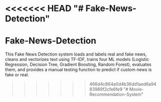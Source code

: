 <<<<<<< HEAD
"# Fake-News-Detection" 
=======
# Fake-News-Detection
This Fake News Detection system loads and labels real and fake news, cleans and vectorizes text using TF-IDF, trains four ML models (Logistic Regression, Decision Tree, Gradient Boosting, Random Forest), evaluates them, and provides a manual testing function to predict if custom news is fake or real.
>>>>>>> 466d4c864a0d4b36dd1aed6a9483989f2cfe6fe9
"# Movie-Recommendation-System" 

